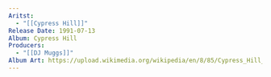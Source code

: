 ```yaml
---
Aritst:
  - "[[Cypress Hill]]"
Release Date: 1991-07-13
Album: Cypress Hill
Producers:
  - "[[DJ Muggs]]"
Album Art: https://upload.wikimedia.org/wikipedia/en/8/85/Cypress_Hill_Self-Titled.jpg
---
```

